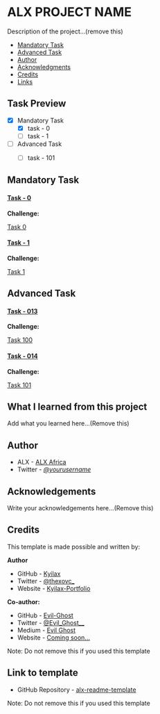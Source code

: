 # ALX PROJECT NAME

Description of the project...(remove this)

- [Mandatory Task](#mandatory-task)
- [Advanced Task](#advanced-task)
- [Author](#author)
- [Acknowledgments](#acknowledgements)
- [Credits](#credits)
- [Links](#link-to-template)

## Task Preview

- [X] Mandatory Task
    - [X] task - 0
    - [ ] task - 1

- [ ] Advanced Task
    - [ ] task - 101
   

## Mandatory Task

#### [Task - 0](./file-name)

**Challenge:**

[Task 0](./file-name)

#### [Task - 1](./filename)

**Challenge:**

[Task 1](./file-name)

## Advanced Task

#### [Task - 013](./filename)

**Challenge:**

[Task 100](./file-name)

#### [Task - 014](./filename)

**Challenge:**

[Task 101](./file-name)

## What I learned from this project

Add what you learned here...(Remove this)

## Author

- ALX - [ALX Africa](https://www.alxafrica.com)
- Twitter - [_@yourusername_](https://twitter.com/yourusername)

## Acknowledgements

Write your acknowledgements here...(Remove this)

## Credits

This template is made possible and written by:

**Author**
- GitHub - [Kyilax](https://github.com/Kyilax)
- Twitter - [@thexovc\_](https://www.twitter.com/thexovc)
- Website - [Kyilax-Portfolio](https://kyilax-portfolio.vercel.app/)

**Co-author:**
- GitHub - [Evil-Ghost](https://github.com/Evil-Ghost)
- Twitter - [@Evil\_Ghost\_\_](https://www.twitter.com/evil_ghost__)
- Medium - [Evil Ghost](https://medium.com/@evilghost)
- Website - [Coming soon...](#)

Note: Do not remove this if you used this template

## Link to template

- GitHub Repository - [alx-readme-template](https://github.com/Evil-Ghost/alx-readme-template)

Note: Do not remove this if you used this template
